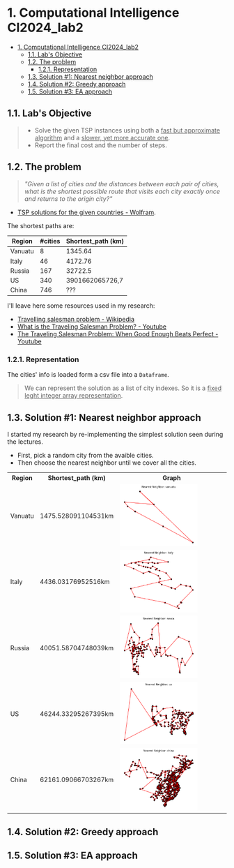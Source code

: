 # 1. Computational Intelligence CI2024_lab2

- [1. Computational Intelligence CI2024\_lab2](#1-computational-intelligence-ci2024_lab2)
  - [1.1. Lab's Objective](#11-labs-objective)
  - [1.2. The problem](#12-the-problem)
    - [1.2.1. Representation](#121-representation)
  - [1.3. Solution #1: Nearest neighbor approach](#13-solution-1-nearest-neighbor-approach)
  - [1.4. Solution #2: Greedy approach](#14-solution-2-greedy-approach)
  - [1.5. Solution #3: EA approach](#15-solution-3-ea-approach)

## 1.1. Lab's Objective

> - Solve the given TSP instances using both a <u>fast but approximate algorithm</u> and a <u>slower, yet more accurate one</u>.
> - Report the final cost and the number of steps.

## 1.2. The problem

> *"Given a list of cities and the distances between each pair of cities, what is the shortest possible route that visits each city exactly once and returns to the origin city?"*

- [TSP solutions for the given countries - Wolfram](https://www.wolframcloud.com/obj/giovanni.squillero/Published/Lab2-tsp.nb).

The shortest paths are:

| Region  | #cities | Shortest_path (km) |
|---------|---------|--------------------|
| Vanuatu | 8       | 1345.64            |
| Italy   | 46      | 4172.76            |
| Russia  | 167     | 32722.5            |
| US      | 340     | 3901662065726,7    |
| China   | 746     | ???                |


I'll leave here some resources used in my research:

- [Travelling salesman problem - Wikipedia](https://en.wikipedia.org/wiki/Travelling_salesman_problem)
- [What is the Traveling Salesman Problem? - Youtube](https://www.youtube.com/watch?v=1pmBjIZ20pE&ab_channel=AlphaOpt)
- [The Traveling Salesman Problem: When Good Enough Beats Perfect - Youtube](https://www.youtube.com/watch?app=desktop&v=GiDsjIBOVoA&ab_channel=Reducible)

### 1.2.1. Representation

The cities' info is loaded form a csv file into a `Dataframe`.

> We can represent the solution as a list of city indexes. So it is a <u>fixed leght integer array representation</u>.

## 1.3. Solution #1: Nearest neighbor approach

I started my research by re-implementing the simplest solution seen during the lectures.

- First, pick a random city from the avaible cities.
- Then choose the nearest neighbor until we cover all the cities.

<table>
    <tr>
        <th>Region</th>
        <th>Shortest_path (km)</th>
        <th>Graph</th>
    </tr>
    <tr>
        <td>Vanuatu</td>
        <td>1475.528091104531km</td>
        <td><img src='imgs/nn_vanuatu.png' style='width:75%'></td>
    </tr>
    <tr>
        <td>Italy</td>
        <td>4436.03176952516km</td>
       <td><img src='imgs/nn_italy.png' style='width:75%'></td>
    </tr>
    <tr>
        <td>Russia</td>
        <td>40051.58704748039km</td>
        <td><img src='imgs/nn_russia.png' style='width:75%'></td>
    </tr>
    <tr>
        <td>US</td>
        <td>46244.33295267395km</td>
        <td><img src='imgs/nn_us.png' style='width:75%'></td>
    </tr>
    <tr>
        <td>China</td>
        <td>62161.09066703267km</td>
        <td><img src='imgs/nn_china.png' style='width:75%'></td>
    </tr>
</table>

## 1.4. Solution #2: Greedy approach

## 1.5. Solution #3: EA approach
